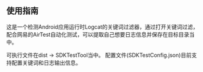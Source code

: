 ## 使用指南

这是一个检测Android应用运行时Logcat的关键词过滤器，通过打开关键词过滤，配合网易的AirTest自动化测试，可以提取自己想要日志信息并保存在目标目录当中。

可执行文件在dist -> SDKTestTool当中。
配置文件(SDKTestConfig.json)目前支持配置关键词和日志输出信息。
